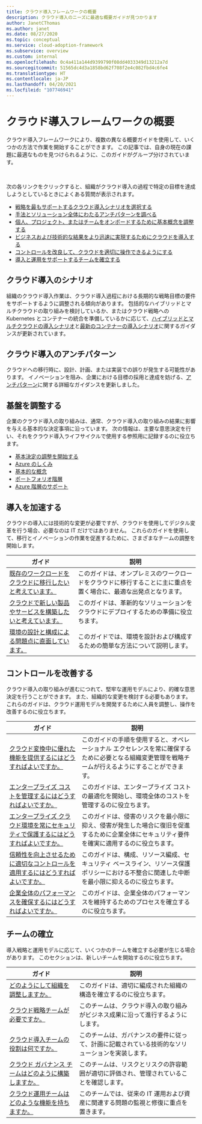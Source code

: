 ```yaml
---
title: クラウド導入フレームワークの概要
description: クラウド導入のニーズに最適な概要ガイドが見つかります
author: JanetCThomas
ms.author: janet
ms.date: 08/27/2020
ms.topic: conceptual
ms.service: cloud-adoption-framework
ms.subservice: overview
ms.custom: internal
ms.openlocfilehash: 0c4a411a144d9399790f08dd4033349d13212a7d
ms.sourcegitcommit: 51565dc4d3a1858bd62f708f2e4c082fbd4c6fe4
ms.translationtype: HT
ms.contentlocale: ja-JP
ms.lasthandoff: 04/20/2021
ms.locfileid: "107746941"
---
```

# <a name="get-started-with-the-cloud-adoption-framework"></a>クラウド導入フレームワークの概要

クラウド導入フレームワークにより、複数の異なる概要ガイドを使用して、いくつかの方法で作業を開始することができます。 この記事では、自身の現在の課題に最適なものを見つけられるように、このガイドがグループ分けされています。

<br>

次の各リンクをクリックすると、組織がクラウド導入の過程で特定の目標を達成しようとしているときによくある質問が表示されます。

- [戦略を最もサポートするクラウド導入シナリオを選択する](#cloud-adoption-scenarios)
- [手法とソリューション全体にわたるアンチパターンを調べる](#cloud-adoption-antipatterns)
- [個人、プロジェクト、またはチームをオンボードするために基本概念を調整する](#align-foundation)
- [ビジネスおよび技術的な結果をより迅速に実現するためにクラウドを導入する](#accelerate-adoption)
- [コントロールを改良して、クラウドを適切に操作できるようにする](#improve-controls)
- [導入と運用をサポートするチームを確立する](#establish-teams)

## <a name="cloud-adoption-scenarios"></a>クラウド導入のシナリオ

組織のクラウド導入作業は、クラウド導入過程における長期的な戦略目標の要件をサポートするように調整される傾向があります。 包括的なハイブリッドとマルチクラウドの取り組みを検討しているか、またはクラウド戦略への Kubernetes とコンテナーの統合を準備しているかに応じて、[ハイブリッドとマルチクラウドの導入シナリオ](../scenarios/hybrid/scenario-overview.md)と[最新のコンテナーの導入シナリオ](../scenarios/aks/index.md)に関するガイダンスが更新されています。

## <a name="cloud-adoption-antipatterns"></a>クラウド導入のアンチパターン

クラウドへの移行時に、設計、計画、または実装での誤りが発生する可能性があります。 イノベーションを阻み、企業における目標の採用と達成を妨げる、[アンチパターン](../antipatterns/antipatterns-to-avoid.md)に関する詳細なガイダンスを更新しました。

## <a name="align-foundation"></a>基盤を調整する

企業のクラウド導入の取り組みは、通常、クラウド導入の取り組みの結果に影響を与える基本的な決定事項に沿っています。 次の情報は、主要な意思決定を行い、それをクラウド導入ライフサイクルで使用する参照用に記録するのに役立ちます。

- [基本決定の調整を開始する](./cloud-concepts.md)
- [Azure のしくみ](./what-is-azure.md)
- [基本的な概念](../ready/considerations/fundamental-concepts.md)
- [ポートフォリオ階層](../reference/fundamental-concepts/hosting-hierarchy.md)
- [Azure 階層のサポート](../reference/fundamental-concepts/hierarchy-azure-tools.md)

## <a name="accelerate-adoption"></a>導入を加速する

クラウドの導入には技術的な変更が必要ですが、クラウドを使用してデジタル変革を行う場合、必要なのは IT だけではありません。 これらのガイドを使用して、移行とイノベーションの作業を促進するために、さまざまなチームの調整を開始します。

| ガイド | 説明 |
| ----- | ----------- |
| [既存のワークロードをクラウドに移行したいと考えています。](./migrate.md)                   | このガイドは、オンプレミスのワークロードをクラウドに移行することに主に重点を置く場合に、最適な出発点となります。 |
| [クラウドで新しい製品やサービスを構築したいと考えています。](/azure/architecture/reference-architectures/containers/aks-start-here?bc=/azure/cloud-adoption-framework/_bread/toc.json&toc=/azure/cloud-adoption-framework/toc.json)             | このガイドは、革新的なソリューションをクラウドにデプロイするための準備に役立ちます。                                       |
| [環境の設計と構成による問題点に直面しています。](./design-and-configuration.md) | このガイドでは、環境を設計および構成するための簡単な方法について説明します。                                           |

## <a name="improve-controls"></a>コントロールを改善する

クラウド導入の取り組みが進むにつれて、堅牢な運用モデルにより、的確な意思決定を行うことができます。 また、組織的な変更を検討する必要もあります。 これらのガイドは、クラウド運用モデルを開発するために人員を調整し、操作を改善するのに役立ちます。

| ガイド | 説明 |
| ----- | ----------- |
| [クラウド変換中に優れた機能を提供するにはどうすればよいですか。](./operational-excellence.md)                   | このガイドの手順を使用すると、オペレーショナル エクセレンスを常に確保するために必要となる組織変更管理を戦略チームが行えるようにすることができます。 |
| [エンタープライズ コストを管理するにはどうすればよいですか。](./manage-costs.md)                                          | このガイドは、エンタープライズ コストの最適化を開始し、環境全体のコストを管理するのに役立ちます。                                                                           |
| [エンタープライズ クラウド環境を常にセキュリティで保護するにはどうすればよいですか。](./security.md)             | このガイドは、侵害のリスクを最小限に抑え、侵害が発生した場合に復旧を促進するために企業全体にセキュリティ要件を確実に適用するのに役立ちます。                                       |
| [信頼性を向上させるために適切なコントロールを適用するにはどうすればよいですか。](./reliability.md)                   | このガイドは、構成、リソース編成、セキュリティ ベースライン、リソース保護ポリシーにおける不整合に関連した中断を最小限に抑えるのに役立ちます。 |
| [企業全体のパフォーマンスを確保するにはどうすればよいですか。](./performance.md)                               | このガイドは、企業全体のパフォーマンスを維持するためのプロセスを確立するのに役立ちます。                               |

## <a name="establish-teams"></a>チームの確立

導入戦略と運用モデルに応じて、いくつかのチームを確立する必要が生じる場合があります。 このセクションは、新しいチームを開始するのに役立ちます。

| ガイド | 説明 |
| ----- | ----------- |
| [どのようにして組織を調整しますか。](./org-alignment.md)                               | このガイドは、適切に編成された組織の構造を確立するのに役立ちます。                               |
| [クラウド戦略チームが必要ですか。](./team/cloud-strategy.md)     | このチームは、クラウド導入の取り組みがビジネス成果に沿って進行するようにします。                                |
| [クラウド導入チームの役割は何ですか。](./team/cloud-adoption.md)     | このチームは、ガバナンスの要件に従って、計画に記載されている技術的なソリューションを実装します。             |
| [クラウド ガバナンス チームはどのように構築しますか。](./team/cloud-governance.md) | このチームは、リスクとリスクの許容範囲が適切に評価され、管理されていることを確認します。                                         |
| [クラウド運用チームはどのような機能を持ちますか。](./team/cloud-operations.md) | このチームでは、従来の IT 運用および資産に関連する問題の監視と修復に重点を置きます。 |
